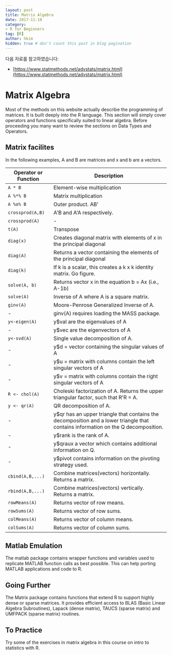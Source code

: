 ```yaml
---
layout: post  
title: Matrix Algebra
date: 2017-11-10  
category:
- R for Beginners  
tag: [R]    
author: hkim  
hidden: true # don't count this post in blog pagination
---
```


다음 자료를 참고하였습니다:  
- [https://www.statmethods.net/advstats/matrix.html](https://www.statmethods.net/advstats/matrix.html)

# Matrix Algebra

Most of the methods on this website actually describe the programming of matrices. It is built deeply into the R language. This section will simply cover operators and functions specifically suited to linear algebra. Before proceeding you many want to review the sections on Data Types and Operators.

## Matrix facilites

In the following examples, A and B are matrices and x and b are a vectors.

Operator or Function | Description
-------------------|-----------------------------
`A * B`          | Element-wise multiplication
`A %*% B`        | Matrix multiplication
`A %o% B`        | Outer product. AB'
`crossprod(A,B)` | A'B and A'A respectively.
`crossprod(A)`   | -
`t(A)`           | Transpose
`diag(x)`        | Creates diagonal matrix with elements of x in the principal diagonal
`diag(A)`        | Returns a vector containing the elements of the principal diagonal
`diag(k)`        | If k is a scalar, this creates a k x k identity matrix. Go figure.
`solve(A, b)`	   | Returns vector x in the equation b = Ax (i.e., A-1b)
`solve(A)`       | Inverse of A where A is a square matrix.
`ginv(A)`        | Moore-Penrose Generalized Inverse of A.
-                | ginv(A) requires loading the MASS package.
`y<-eigen(A)`    | y$val are the eigenvalues of A
-                | y$vec are the eigenvectors of A
`y<-svd(A)`      | Single value decomposition of A.
-                | y$d = vector containing the singular values of A
-                | y$u = matrix with columns contain the left singular vectors of A
-                | y$v = matrix with columns contain the right singular vectors of A
`R <- chol(A)`   | Choleski factorization of A. Returns the upper triangular factor, such that R'R = A.
`y <- qr(A)`     | QR decomposition of A.
-                | y$qr has an upper triangle that contains the decomposition and a lower triangle that contains information on the Q decomposition.
-                | y$rank is the rank of A.
-                | y$qraux a vector which contains additional information on Q.
-                | y$pivot contains information on the pivoting strategy used.
`cbind(A,B,...)` | Combine matrices(vectors) horizontally. Returns a matrix.
`rbind(A,B,...)` | Combine matrices(vectors) vertically. Returns a matrix.
`rowMeans(A)`    | Returns vector of row means.
`rowSums(A)`     | Returns vector of row sums.
`colMeans(A)`    | Returns vector of column means.
`colSums(A)`     | Returns vector of column sums.


## Matlab Emulation

The matlab package contains wrapper functions and variables used to replicate MATLAB function calls as best possible. This can help porting MATLAB applications and code to R.

## Going Further

The Matrix package contains functions that extend R to support highly dense or sparse matrices. It provides efficient access to BLAS (Basic Linear Algebra Subroutines), Lapack (dense matrix), TAUCS (sparse matrix) and UMFPACK (sparse matrix) routines.


## To Practice

Try some of the exercises in matrix algebra in this course on intro to statistics with R.
